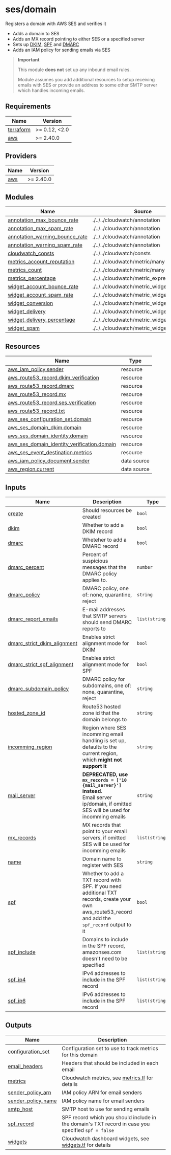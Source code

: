 # ses/domain

Registers a domain with AWS SES and verifies it

- Adds a domain to SES
- Adds an MX record pointing to either SES or a specified server
- Sets up [DKIM](https://en.wikipedia.org/wiki/DomainKeys_Identified_Mail), [SPF](https://en.wikipedia.org/wiki/Sender_Policy_Framework) and [DMARC](https://en.wikipedia.org/wiki/DMARC)
- Adds an IAM policy for sending emails via SES

> **Important**
>
> This module **does not** set up any inbound email rules.
>
> Module assumes you add additional resources to setup receiving emails with SES or provide an address to some other SMTP server which handles incoming emails.

<!-- prettier-ignore-start -->
<!-- BEGIN_TF_DOCS -->
## Requirements

| Name | Version |
|------|---------|
| <a name="requirement_terraform"></a> [terraform](#requirement\_terraform) | >= 0.12, <2.0 |
| <a name="requirement_aws"></a> [aws](#requirement\_aws) | >= 2.40.0 |

## Providers

| Name | Version |
|------|---------|
| <a name="provider_aws"></a> [aws](#provider\_aws) | >= 2.40.0 |

## Modules

| Name | Source | Version |
|------|--------|---------|
| <a name="module_annotation_max_bounce_rate"></a> [annotation\_max\_bounce\_rate](#module\_annotation\_max\_bounce\_rate) | ./../../cloudwatch/annotation | n/a |
| <a name="module_annotation_max_spam_rate"></a> [annotation\_max\_spam\_rate](#module\_annotation\_max\_spam\_rate) | ./../../cloudwatch/annotation | n/a |
| <a name="module_annotation_warning_bounce_rate"></a> [annotation\_warning\_bounce\_rate](#module\_annotation\_warning\_bounce\_rate) | ./../../cloudwatch/annotation | n/a |
| <a name="module_annotation_warning_spam_rate"></a> [annotation\_warning\_spam\_rate](#module\_annotation\_warning\_spam\_rate) | ./../../cloudwatch/annotation | n/a |
| <a name="module_cloudwatch_consts"></a> [cloudwatch\_consts](#module\_cloudwatch\_consts) | ./../../cloudwatch/consts | n/a |
| <a name="module_metrics_account_reputation"></a> [metrics\_account\_reputation](#module\_metrics\_account\_reputation) | ./../../cloudwatch/metric/many | n/a |
| <a name="module_metrics_count"></a> [metrics\_count](#module\_metrics\_count) | ./../../cloudwatch/metric/many | n/a |
| <a name="module_metrics_percentage"></a> [metrics\_percentage](#module\_metrics\_percentage) | ./../../cloudwatch/metric_expression/many | n/a |
| <a name="module_widget_account_bounce_rate"></a> [widget\_account\_bounce\_rate](#module\_widget\_account\_bounce\_rate) | ./../../cloudwatch/metric_widget | n/a |
| <a name="module_widget_account_spam_rate"></a> [widget\_account\_spam\_rate](#module\_widget\_account\_spam\_rate) | ./../../cloudwatch/metric_widget | n/a |
| <a name="module_widget_conversion"></a> [widget\_conversion](#module\_widget\_conversion) | ./../../cloudwatch/metric_widget | n/a |
| <a name="module_widget_delivery"></a> [widget\_delivery](#module\_widget\_delivery) | ./../../cloudwatch/metric_widget | n/a |
| <a name="module_widget_delivery_percentage"></a> [widget\_delivery\_percentage](#module\_widget\_delivery\_percentage) | ./../../cloudwatch/metric_widget | n/a |
| <a name="module_widget_spam"></a> [widget\_spam](#module\_widget\_spam) | ./../../cloudwatch/metric_widget | n/a |

## Resources

| Name | Type |
|------|------|
| [aws_iam_policy.sender](https://registry.terraform.io/providers/hashicorp/aws/latest/docs/resources/iam_policy) | resource |
| [aws_route53_record.dkim_verification](https://registry.terraform.io/providers/hashicorp/aws/latest/docs/resources/route53_record) | resource |
| [aws_route53_record.dmarc](https://registry.terraform.io/providers/hashicorp/aws/latest/docs/resources/route53_record) | resource |
| [aws_route53_record.mx](https://registry.terraform.io/providers/hashicorp/aws/latest/docs/resources/route53_record) | resource |
| [aws_route53_record.ses_verification](https://registry.terraform.io/providers/hashicorp/aws/latest/docs/resources/route53_record) | resource |
| [aws_route53_record.txt](https://registry.terraform.io/providers/hashicorp/aws/latest/docs/resources/route53_record) | resource |
| [aws_ses_configuration_set.domain](https://registry.terraform.io/providers/hashicorp/aws/latest/docs/resources/ses_configuration_set) | resource |
| [aws_ses_domain_dkim.domain](https://registry.terraform.io/providers/hashicorp/aws/latest/docs/resources/ses_domain_dkim) | resource |
| [aws_ses_domain_identity.domain](https://registry.terraform.io/providers/hashicorp/aws/latest/docs/resources/ses_domain_identity) | resource |
| [aws_ses_domain_identity_verification.domain](https://registry.terraform.io/providers/hashicorp/aws/latest/docs/resources/ses_domain_identity_verification) | resource |
| [aws_ses_event_destination.metrics](https://registry.terraform.io/providers/hashicorp/aws/latest/docs/resources/ses_event_destination) | resource |
| [aws_iam_policy_document.sender](https://registry.terraform.io/providers/hashicorp/aws/latest/docs/data-sources/iam_policy_document) | data source |
| [aws_region.current](https://registry.terraform.io/providers/hashicorp/aws/latest/docs/data-sources/region) | data source |

## Inputs

| Name | Description | Type | Default | Required |
|------|-------------|------|---------|:--------:|
| <a name="input_create"></a> [create](#input\_create) | Should resources be created | `bool` | `true` | no |
| <a name="input_dkim"></a> [dkim](#input\_dkim) | Whether to add a DKIM record | `bool` | `true` | no |
| <a name="input_dmarc"></a> [dmarc](#input\_dmarc) | Wheteher to add a DMARC record | `bool` | `true` | no |
| <a name="input_dmarc_percent"></a> [dmarc\_percent](#input\_dmarc\_percent) | Percent of suspicious messages that the DMARC policy applies to. | `number` | `100` | no |
| <a name="input_dmarc_policy"></a> [dmarc\_policy](#input\_dmarc\_policy) | DMARC policy, one of: none, quarantine, reject | `string` | `"quarantine"` | no |
| <a name="input_dmarc_report_emails"></a> [dmarc\_report\_emails](#input\_dmarc\_report\_emails) | E-mail addresses that SMTP servers should send DMARC reports to | `list(string)` | `[]` | no |
| <a name="input_dmarc_strict_dkim_alignment"></a> [dmarc\_strict\_dkim\_alignment](#input\_dmarc\_strict\_dkim\_alignment) | Enables strict alignment mode for DKIM | `bool` | `false` | no |
| <a name="input_dmarc_strict_spf_alignment"></a> [dmarc\_strict\_spf\_alignment](#input\_dmarc\_strict\_spf\_alignment) | Enables strict alignment mode for SPF | `bool` | `false` | no |
| <a name="input_dmarc_subdomain_policy"></a> [dmarc\_subdomain\_policy](#input\_dmarc\_subdomain\_policy) | DMARC policy for subdomains, one of: none, quarantine, reject | `string` | `"quarantine"` | no |
| <a name="input_hosted_zone_id"></a> [hosted\_zone\_id](#input\_hosted\_zone\_id) | Route53 hosted zone id that the domain belongs to | `string` | n/a | yes |
| <a name="input_incomming_region"></a> [incomming\_region](#input\_incomming\_region) | Region where SES incomming email handling is set up, defaults to the current region, which **might not support it** | `string` | `null` | no |
| <a name="input_mail_server"></a> [mail\_server](#input\_mail\_server) | **DEPRECATED, use `mx_records = ['10 {mail_server}']` instead**.<br/>Email server ip/domain, if omitted SES will be used for incomming emails | `string` | `null` | no |
| <a name="input_mx_records"></a> [mx\_records](#input\_mx\_records) | MX records that point to your email servers, if omitted SES will be used for incomming emails | `list(string)` | `null` | no |
| <a name="input_name"></a> [name](#input\_name) | Domain name to register with SES | `string` | n/a | yes |
| <a name="input_spf"></a> [spf](#input\_spf) | Whether to add a TXT record with SPF. If you need additional TXT records, create your own aws\_route53\_record and add the `spf_record` output to it | `bool` | `true` | no |
| <a name="input_spf_include"></a> [spf\_include](#input\_spf\_include) | Domains to include in the SPF record, amazonses.com doesn't need to be specified | `list(string)` | `[]` | no |
| <a name="input_spf_ip4"></a> [spf\_ip4](#input\_spf\_ip4) | IPv4 addresses to include in the SPF record | `list(string)` | `[]` | no |
| <a name="input_spf_ip6"></a> [spf\_ip6](#input\_spf\_ip6) | IPv6 addresses to include in the SPF record | `list(string)` | `[]` | no |

## Outputs

| Name | Description |
|------|-------------|
| <a name="output_configuration_set"></a> [configuration\_set](#output\_configuration\_set) | Configuration set to use to track metrics for this domain |
| <a name="output_email_headers"></a> [email\_headers](#output\_email\_headers) | Headers that should be included in each email |
| <a name="output_metrics"></a> [metrics](#output\_metrics) | Cloudwatch metrics, see [metrics.tf](./metrics.tf) for details |
| <a name="output_sender_policy_arn"></a> [sender\_policy\_arn](#output\_sender\_policy\_arn) | IAM policy ARN for email senders |
| <a name="output_sender_policy_name"></a> [sender\_policy\_name](#output\_sender\_policy\_name) | IAM policy name for email senders |
| <a name="output_smtp_host"></a> [smtp\_host](#output\_smtp\_host) | SMTP host to use for sending emails |
| <a name="output_spf_record"></a> [spf\_record](#output\_spf\_record) | SPF record which you should include in the domain's TXT record in case you specified `spf = false` |
| <a name="output_widgets"></a> [widgets](#output\_widgets) | Cloudwatch dashboard widgets, see [widgets.tf](./widgets.tf) for details |
<!-- END_TF_DOCS -->
<!-- prettier-ignore-end -->
